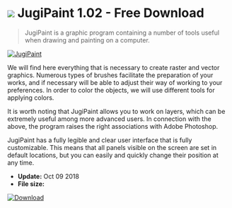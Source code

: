 # ![](https://cdn.softexe.net/static/icon/4/jugipaint-9757.png) JugiPaint 1.02 - Free Download

> JugiPaint is a graphic program containing a number of tools useful when drawing and painting on a computer.

[![JugiPaint](https://gallery.dpcdn.pl/imgc/Tools/85282/g_-_420x350_1.5_-_xd87271a5-779d-43aa-9a23-aab79c64fc8e.jpg)](https://softexe.net/win/multimedia/graphics-editors/jugipaint:ageg.html)

We will find here everything that is necessary to create raster and vector graphics. Numerous types of brushes facilitate the preparation of your works, and if necessary will be able to adjust their way of working to your preferences. In order to color the objects, we will use different tools for applying colors.
 
 It is worth noting that JugiPaint allows you to work on layers, which can be extremely useful among more advanced users. In connection with the above, the program raises the right associations with Adobe Photoshop.
 
 JugiPaint has a fully legible and clear user interface that is fully customizable. This means that all panels visible on the screen are set in default locations, but you can easily and quickly change their position at any time.


- **Update:** Oct 09 2018
- **File size:** 

[![Download](https://cdn.softexe.net/static/img/download.png)](https://softexe.net/win/multimedia/graphics-editors/jugipaint:ageg.html)

